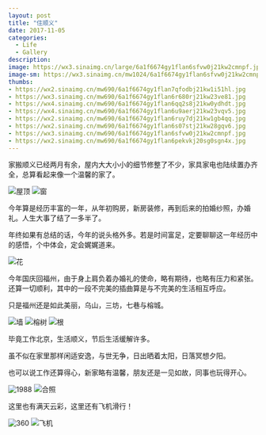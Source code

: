 ```yaml
---
layout: post
title: "住顺义"
date: 2017-11-05
categories:
  - Life
  - Gallery
description: 
image: https://wx3.sinaimg.cn/large/6a1f6674gy1flan6sfvw0j21kw2cmnpf.jpg
image-sm: https://wx3.sinaimg.cn/mw1024/6a1f6674gy1flan6sfvw0j21kw2cmnpf.jpg
thumbs:
- https://wx2.sinaimg.cn/mw690/6a1f6674gy1flan7qfodbj21kw1i51hl.jpg
- https://wx3.sinaimg.cn/mw690/6a1f6674gy1flan6r680rj21kw23ve81.jpg
- https://wx4.sinaimg.cn/mw690/6a1f6674gy1flan6qq2s8j21kw0ydhdt.jpg
- https://wx4.sinaimg.cn/mw690/6a1f6674gy1flan6u9aerj21kw23vqv5.jpg
- https://wx2.sinaimg.cn/mw690/6a1f6674gy1flan6ruy7dj21kw1gb4qq.jpg
- https://wx2.sinaimg.cn/mw690/6a1f6674gy1flan6s07stj21kw28gqv6.jpg
- https://wx3.sinaimg.cn/mw690/6a1f6674gy1flan6sfvw0j21kw2cmnpf.jpg
- https://wx2.sinaimg.cn/mw690/6a1f6674gy1flan6pekvkj20sg0sgn4x.jpg
---
```


家搬顺义已经两月有余，屋内大大小小的细节修整了不少，家具家电也陆续置办齐全，总算看起来像一个温馨的家了。

![屋顶](https://wx2.sinaimg.cn/mw1024/6a1f6674gy1flan7qfodbj21kw1i51hl.jpg)
![窗](https://wx2.sinaimg.cn/mw1024/6a1f6674gy1flan6q1hz3j21kw1yf4qp.jpg)

今年算是经历丰富的一年，从年初购房，新房装修，再到后来的拍婚纱照，办婚礼。人生大事了结了一多半了。

年终如果有总结的话，今年的说头格外多。若是时间富足，定要聊聊这一年经历中的感悟，个中体会，定会娓娓道来。

![花](https://wx1.sinaimg.cn/mw1024/6a1f6674gy1flan6u9aerj21kw23vqv5.jpg)

今年国庆回福州，由于身上肩负着办婚礼的使命，略有期待，也略有压力和紧张。还算一切顺利，其中的一段不完美的插曲算是与不完美的生活相互呼应。

只是福州还是如此美丽，乌山，三坊，七巷与榕城。

![墙](https://wx2.sinaimg.cn/mw1024/6a1f6674gy1flan6ruy7dj21kw1gb4qq.jpg)
![榕树](https://wx2.sinaimg.cn/mw1024/6a1f6674gy1flan6s07stj21kw28gqv6.jpg)
![根](https://wx3.sinaimg.cn/mw1024/6a1f6674gy1flan6sfvw0j21kw2cmnpf.jpg)

毕竟工作北京，生活顺义，节后生活缓解许多。

虽不似在家里那样闲适安逸，与世无争，日出晒着太阳，日落冥想夕阳。

也可以说工作还算得心，新家略有温馨，朋友还是一见如故，同事也玩得开心。

![1988](https://wx1.sinaimg.cn/mw1024/6a1f6674gy1flan6pcv47j20tz16idmk.jpg)
![合照](https://wx2.sinaimg.cn/mw1024/6a1f6674gy1flan6pekvkj20sg0sgn4x.jpg)

这里也有满天云彩，这里还有飞机滑行！

![360](https://wx4.sinaimg.cn/mw1024/6a1f6674gy1flan6qq2s8j21kw0ydhdt.jpg)
![飞机](https://wx3.sinaimg.cn/mw1024/6a1f6674gy1flan6r680rj21kw23ve81.jpg)
